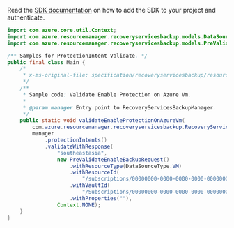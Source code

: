 Read the [SDK documentation](https://github.com/Azure/azure-sdk-for-java/blob/azure-resourcemanager-recoveryservicesbackup_1.0.0-beta.5/sdk/recoveryservicesbackup/azure-resourcemanager-recoveryservicesbackup/README.md) on how to add the SDK to your project and authenticate.

```java
import com.azure.core.util.Context;
import com.azure.resourcemanager.recoveryservicesbackup.models.DataSourceType;
import com.azure.resourcemanager.recoveryservicesbackup.models.PreValidateEnableBackupRequest;

/** Samples for ProtectionIntent Validate. */
public final class Main {
    /*
     * x-ms-original-file: specification/recoveryservicesbackup/resource-manager/Microsoft.RecoveryServices/stable/2022-02-01/examples/AzureIaasVm/ProtectionIntent_Validate.json
     */
    /**
     * Sample code: Validate Enable Protection on Azure Vm.
     *
     * @param manager Entry point to RecoveryServicesBackupManager.
     */
    public static void validateEnableProtectionOnAzureVm(
        com.azure.resourcemanager.recoveryservicesbackup.RecoveryServicesBackupManager manager) {
        manager
            .protectionIntents()
            .validateWithResponse(
                "southeastasia",
                new PreValidateEnableBackupRequest()
                    .withResourceType(DataSourceType.VM)
                    .withResourceId(
                        "/subscriptions/00000000-0000-0000-0000-000000000000/resourceGroups/arunaupgrade/providers/Microsoft.Compute/VirtualMachines/upgrade1")
                    .withVaultId(
                        "/Subscriptions/00000000-0000-0000-0000-000000000000/resourceGroups/myRG/providers/Microsoft.RecoveryServices/Vaults/myVault")
                    .withProperties(""),
                Context.NONE);
    }
}
```
